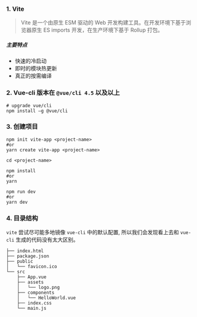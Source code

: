 ### 1\. Vite

> Vite 是一个由原生 ESM 驱动的 Web 开发构建工具。在开发环境下基于浏览器原生 ES imports 开发，在生产环境下基于 Rollup 打包。

##### [](#主要特点)主要特点

*   快速的冷启动
*   即时的模块热更新
*   真正的按需编译

### [](#2-vue-cli-版本在-vuecli-45-以及以上)2\. Vue-cli 版本在 `@vue/cli 4.5` 以及以上

```
# upgrade vue/cli
npm install –g @vue/cli

```

### [](#3-创建项目)3\. 创建项目

```
npm init vite-app <project-name>
#or
yarn create vite-app <project-name>

cd <project-name>

npm install
#or
yarn

npm run dev
#or
yarn dev 

```

### [](#4-目录结构)4\. 目录结构

`vite` 尝试尽可能多地镜像 `vue-cli` 中的默认配置, 所以我们会发现看上去和 `vue-cli` 生成的代码没有太大区别。

```
├── index.html
├── package.json
├── public
│   └── favicon.ico
└── src
    ├── App.vue
    ├── assets
    │   └── logo.png
    ├── components
    │   └── HelloWorld.vue
    ├── index.css
    └── main.js
```